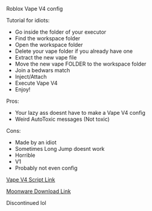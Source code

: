 Roblox Vape V4 config

Tutorial for idiots:

- Go inside the folder of your executor
- Find the workspace folder
- Open the workspace folder
- Delete your vape folder if you already have one
- Extract the new vape file
- Move the new vape FOLDER to the workspace folder
- Join a bedwars match
- Inject/Attach
- Execute Vape V4
- Enjoy!

Pros:
- Your lazy ass doesnt have to make a Vape V4 config
- Weird AutoToxic messages (Not  toxic)

Cons:

- Made by an idiot
- Sometimes Long Jump doesnt work
- Horrible
- V1
- Probably not even config

[Vape V4 Script Link](https://scriptblox.com/script/Vape-V4-For-Roblox_316)

[Moonware Download Link](https://www.mediafire.com/file/o8125ngufuq1hik/vape.zip/file)

Discontinued lol

